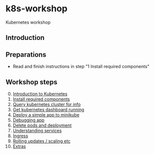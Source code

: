 # k8s-workshop
Kubernetes workshop

## Introduction


## Preparations

- Read and finish instructions in step "1 Install required components"


## Workshop steps

0. [Introduction to Kubernetes](./0-introduction.md)
1. [Install required components](./1-installation.md)
2. [Query kubernetes cluster for info](./2-kubernetes-cluster.md)
3. [Get kubernetes dashboard running](./3-kubernetes-dashboard.md)
4. [Deploy a simple app to minikube](./4-deploy-app.md)
5. [Debugging app](./5-debugging-app.md)
6. [Delete pods and deployment](./6-delete-resources.md)
7. [Understanding services](./7-services.md)
8. [Ingress](./8-ingress.md)
9. [Rolling updates / scaling etc](./9-rolling.md)
10. [Extras](./10-extras.md)

